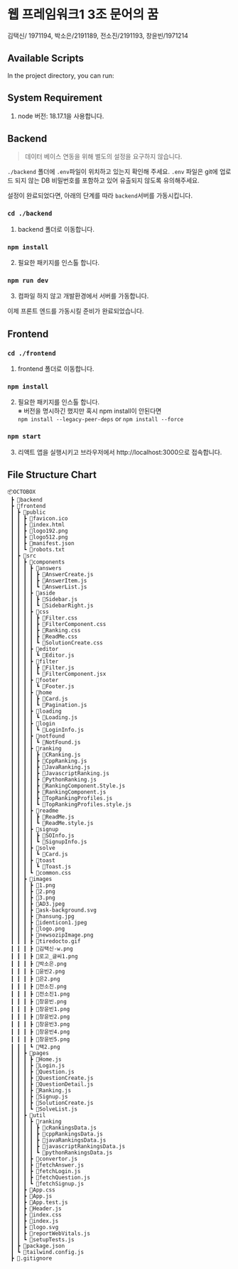 # 웹 프레임워크1  3조  문어의 꿈

김택신/ 1971194, 박소은/2191189, 전소진/2191193, 창윤빈/1971214 

## Available Scripts

In the project directory, you can run:

## System Requirement
1. node 버전: 18.17.1을 사용합니다.

## Backend

> 데이터 베이스 연동을 위해 별도의 설정을 요구하지 않습니다.

`./backend` 폴더에 `.env`파일이 위치하고 있는지 확인해 주세요.
`.env` 파일은 git에 업로드 되지 않는 DB 비밀번호를 포함하고 있어 유출되지 않도록 유의해주세요.

설정이 완료되었다면, 아래의 단계를 따라 `backend`서버를 가동시킵니다.
### `cd ./backend`
1. backend 폴더로 이동합니다.

### `npm install`
2. 필요한 패키지를 인스톨 합니다.

### `npm run dev`
3. 컴파일 하지 않고 개발환경에서 서버를 가동합니다.


이제 프론트 엔드를 가동시킬 준비가 완료되었습니다.
## Frontend
### `cd ./frontend`
1. frontend 폴더로 이동합니다.

### `npm install`
2. 필요한 패키지를 인스톨 합니다.<br/>
※ 버전을 명시하긴 했지만 혹시 npm install이 안된다면<br/>
`npm install --legacy-peer-deps` or `npm install --force `


### `npm start`
3. 리액트 앱을 실행시키고 브라우저에서 http://localhost:3000으로 접속합니다.


## File Structure Chart

```
📦OCTOBOX
 ┣ 📂backend
 ┣ 📂frontend
 ┃ ┣ 📂public
 ┃ ┃ ┣ 📜favicon.ico
 ┃ ┃ ┣ 📜index.html
 ┃ ┃ ┣ 📜logo192.png
 ┃ ┃ ┣ 📜logo512.png
 ┃ ┃ ┣ 📜manifest.json
 ┃ ┃ ┗ 📜robots.txt
 ┃ ┣ 📂src
 ┃ ┃ ┣ 📂components
 ┃ ┃ ┃ ┣ 📂answers
 ┃ ┃ ┃ ┃ ┣ 📜AnswerCreate.js
 ┃ ┃ ┃ ┃ ┣ 📜AnswerItem.js
 ┃ ┃ ┃ ┃ ┗ 📜AnswerList.js
 ┃ ┃ ┃ ┣ 📂aside
 ┃ ┃ ┃ ┃ ┣ 📜Sidebar.js
 ┃ ┃ ┃ ┃ ┗ 📜SidebarRight.js
 ┃ ┃ ┃ ┣ 📂css
 ┃ ┃ ┃ ┃ ┣ 📜Filter.css
 ┃ ┃ ┃ ┃ ┣ 📜FilterComponent.css
 ┃ ┃ ┃ ┃ ┣ 📜Ranking.css
 ┃ ┃ ┃ ┃ ┣ 📜ReadMe.css
 ┃ ┃ ┃ ┃ ┗ 📜SolutionCreate.css
 ┃ ┃ ┃ ┣ 📂editor
 ┃ ┃ ┃ ┃ ┗ 📜Editor.js
 ┃ ┃ ┃ ┣ 📂filter
 ┃ ┃ ┃ ┃ ┣ 📜Filter.js
 ┃ ┃ ┃ ┃ ┗ 📜FilterComponent.jsx
 ┃ ┃ ┃ ┣ 📂footer
 ┃ ┃ ┃ ┃ ┗ 📜Footer.js
 ┃ ┃ ┃ ┣ 📂home
 ┃ ┃ ┃ ┃ ┣ 📜Card.js
 ┃ ┃ ┃ ┃ ┗ 📜Pagination.js
 ┃ ┃ ┃ ┣ 📂loading
 ┃ ┃ ┃ ┃ ┗ 📜Loading.js
 ┃ ┃ ┃ ┣ 📂login
 ┃ ┃ ┃ ┃ ┗ 📜LoginInfo.js
 ┃ ┃ ┃ ┣ 📂notfound
 ┃ ┃ ┃ ┃ ┗ 📜NotFound.js
 ┃ ┃ ┃ ┣ 📂ranking
 ┃ ┃ ┃ ┃ ┣ 📜CRanking.js
 ┃ ┃ ┃ ┃ ┣ 📜CppRanking.js
 ┃ ┃ ┃ ┃ ┣ 📜JavaRanking.js
 ┃ ┃ ┃ ┃ ┣ 📜JavascriptRanking.js
 ┃ ┃ ┃ ┃ ┣ 📜PythonRanking.js
 ┃ ┃ ┃ ┃ ┣ 📜RankingComponent.Style.js
 ┃ ┃ ┃ ┃ ┣ 📜RankingComponent.js
 ┃ ┃ ┃ ┃ ┣ 📜TopRankingProfiles.js
 ┃ ┃ ┃ ┃ ┗ 📜TopRankingProfiles.style.js
 ┃ ┃ ┃ ┣ 📂readme
 ┃ ┃ ┃ ┃ ┣ 📜ReadMe.js
 ┃ ┃ ┃ ┃ ┗ 📜ReadMe.style.js
 ┃ ┃ ┃ ┣ 📂signup
 ┃ ┃ ┃ ┃ ┣ 📜SOInfo.js
 ┃ ┃ ┃ ┃ ┗ 📜SignupInfo.js
 ┃ ┃ ┃ ┣ 📂solve
 ┃ ┃ ┃ ┃ ┗ 📜Card.js
 ┃ ┃ ┃ ┣ 📂toast
 ┃ ┃ ┃ ┃ ┗ 📜Toast.js
 ┃ ┃ ┃ ┗ 📜common.css
 ┃ ┃ ┣ 📂images
 ┃ ┃ ┃ ┣ 📜1.png
 ┃ ┃ ┃ ┣ 📜2.png
 ┃ ┃ ┃ ┣ 📜3.png
 ┃ ┃ ┃ ┣ 📜AD3.jpeg
 ┃ ┃ ┃ ┣ 📜ask-background.svg
 ┃ ┃ ┃ ┣ 📜hansung.jpg
 ┃ ┃ ┃ ┣ 📜identicon1.jpeg
 ┃ ┃ ┃ ┣ 📜logo.png
 ┃ ┃ ┃ ┣ 📜newsozipImage.png
 ┃ ┃ ┃ ┣ 📜tiredocto.gif
 ┃ ┃ ┃ ┣ 📜김택신-w.png
 ┃ ┃ ┃ ┣ 📜로고_글씨1.png
 ┃ ┃ ┃ ┣ 📜박소은.png
 ┃ ┃ ┃ ┣ 📜윤빈2.png
 ┃ ┃ ┃ ┣ 📜은2.png
 ┃ ┃ ┃ ┣ 📜전소진.png
 ┃ ┃ ┃ ┣ 📜전소진1.png
 ┃ ┃ ┃ ┣ 📜창윤빈.png
 ┃ ┃ ┃ ┣ 📜창윤빈1.png
 ┃ ┃ ┃ ┣ 📜창윤빈2.png
 ┃ ┃ ┃ ┣ 📜창윤빈3.png
 ┃ ┃ ┃ ┣ 📜창윤빈4.png
 ┃ ┃ ┃ ┣ 📜창윤빈5.png
 ┃ ┃ ┃ ┗ 📜택2.png
 ┃ ┃ ┣ 📂pages
 ┃ ┃ ┃ ┣ 📜Home.js
 ┃ ┃ ┃ ┣ 📜Login.js
 ┃ ┃ ┃ ┣ 📜Question.js
 ┃ ┃ ┃ ┣ 📜QuestionCreate.js
 ┃ ┃ ┃ ┣ 📜QuestionDetail.js
 ┃ ┃ ┃ ┣ 📜Ranking.js
 ┃ ┃ ┃ ┣ 📜Signup.js
 ┃ ┃ ┃ ┣ 📜SolutionCreate.js
 ┃ ┃ ┃ ┗ 📜SolveList.js
 ┃ ┃ ┣ 📂util
 ┃ ┃ ┃ ┣ 📂ranking
 ┃ ┃ ┃ ┃ ┣ 📜cRankingsData.js
 ┃ ┃ ┃ ┃ ┣ 📜cppRankingsData.js
 ┃ ┃ ┃ ┃ ┣ 📜javaRankingsData.js
 ┃ ┃ ┃ ┃ ┣ 📜javascriptRankingsData.js
 ┃ ┃ ┃ ┃ ┗ 📜pythonRankingsData.js
 ┃ ┃ ┃ ┣ 📜convertor.js
 ┃ ┃ ┃ ┣ 📜fetchAnswer.js
 ┃ ┃ ┃ ┣ 📜fetchLogin.js
 ┃ ┃ ┃ ┣ 📜fetchQuestion.js
 ┃ ┃ ┃ ┗ 📜fetchSignup.js
 ┃ ┃ ┣ 📜App.css
 ┃ ┃ ┣ 📜App.js
 ┃ ┃ ┣ 📜App.test.js
 ┃ ┃ ┣ 📜Header.js
 ┃ ┃ ┣ 📜index.css
 ┃ ┃ ┣ 📜index.js
 ┃ ┃ ┣ 📜logo.svg
 ┃ ┃ ┣ 📜reportWebVitals.js
 ┃ ┃ ┗ 📜setupTests.js
 ┃ ┣ 📜package.json
 ┃ ┗ 📜tailwind.config.js
 ┣ 📜.gitignore
```